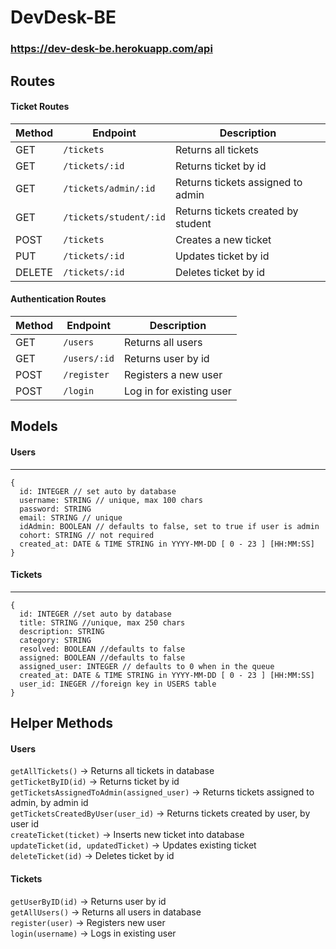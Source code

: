 # DevDesk-BE

### https://dev-desk-be.herokuapp.com/api

## Routes

#### Ticket Routes

| Method | Endpoint                 | Description                              |
|--------|--------------------------|------------------------------------------|
| GET    | `/tickets`               | Returns all tickets                      |
| GET    | `/tickets/:id`           | Returns ticket by id                     |
| GET    | `/tickets/admin/:id`     | Returns tickets assigned to admin        |
| GET    | `/tickets/student/:id`   | Returns tickets created by student       |
| POST   | `/tickets`               | Creates a new ticket                     |
| PUT    | `/tickets/:id`           | Updates ticket by id                     |
| DELETE | `/tickets/:id`           | Deletes ticket by id                     |

#### Authentication Routes

| Method | Endpoint                 | Description                              |
|--------|--------------------------|------------------------------------------|
| GET    | `/users`                 | Returns all users                        |
| GET    | `/users/:id`             | Returns user by id                       |
| POST   | `/register`              | Registers a new user                     |
| POST   | `/login`                 | Log in for existing user                 |

## Models

#### Users
---
```
{
  id: INTEGER // set auto by database
  username: STRING // unique, max 100 chars
  password: STRING
  email: STRING // unique
  idAdmin: BOOLEAN // defaults to false, set to true if user is admin
  cohort: STRING // not required
  created_at: DATE & TIME STRING in YYYY-MM-DD [ 0 - 23 ] [HH:MM:SS]
}
```

#### Tickets
---
```
{
  id: INTEGER //set auto by database
  title: STRING //unique, max 250 chars
  description: STRING
  category: STRING
  resolved: BOOLEAN //defaults to false
  assigned: BOOLEAN //defaults to false
  assigned_user: INTEGER // defaults to 0 when in the queue
  created_at: DATE & TIME STRING in YYYY-MM-DD [ 0 - 23 ] [HH:MM:SS]
  user_id: INEGER //foreign key in USERS table
}
```

## Helper Methods

#### Users

`getAllTickets()` -> Returns all tickets in database <br>
`getTicketByID(id)` -> Returns ticket by id <br>
`getTicketsAssignedToAdmin(assigned_user)` -> Returns tickets assigned to admin, by admin id <br>
`getTicketsCreatedByUser(user_id)` -> Returns tickets created by user, by user id <br>
`createTicket(ticket)` -> Inserts new ticket into database <br>
`updateTicket(id, updatedTicket)` -> Updates existing ticket <br>
`deleteTicket(id)` -> Deletes ticket by id <br>

#### Tickets

`getUserByID(id)` -> Returns user by id <br>
`getAllUsers()` -> Returns all users in database <br>
`register(user)` -> Registers new user <br>
`login(username)` -> Logs in existing user <br>
